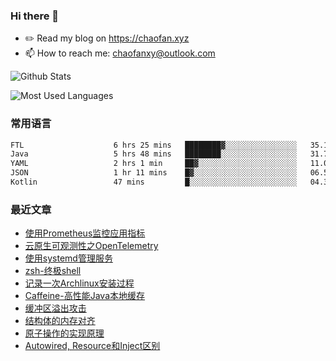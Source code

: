 ### Hi there 👋

- ✏️ Read my blog on https://chaofan.xyz
- 📫 How to reach me: chaofanxy@outlook.com

![Github Stats](https://github-readme-stats.vercel.app/api?username=chaofanx&show_icons=true&theme=dark&count_private=true)

![Most Used Languages](https://github-readme-stats.vercel.app/api/top-langs/?username=chaofanx&theme=dark&layout=compact)

### 常用语言
<!--START_SECTION:waka-->

```txt
FTL                    6 hrs 25 mins   ████████▓░░░░░░░░░░░░░░░░   35.14 %
Java                   5 hrs 48 mins   ████████░░░░░░░░░░░░░░░░░   31.78 %
YAML                   2 hrs 1 min     ██▓░░░░░░░░░░░░░░░░░░░░░░   11.07 %
JSON                   1 hr 11 mins    █▓░░░░░░░░░░░░░░░░░░░░░░░   06.55 %
Kotlin                 47 mins         █░░░░░░░░░░░░░░░░░░░░░░░░   04.34 %
```

<!--END_SECTION:waka-->

### 最近文章
<!-- BLOG-POST-LIST:START -->
- [使用Prometheus监控应用指标](https://chaofan.xyz/posts/49b1cc7e.html)
- [云原生可观测性之OpenTelemetry](https://chaofan.xyz/posts/29a4bd97.html)
- [使用systemd管理服务](https://chaofan.xyz/posts/c670b61f.html)
- [zsh-终极shell](https://chaofan.xyz/posts/fb612641.html)
- [记录一次Archlinux安装过程](https://chaofan.xyz/posts/e73ac284.html)
- [Caffeine-高性能Java本地缓存](https://chaofan.xyz/posts/c9787f55.html)
- [缓冲区溢出攻击](https://chaofan.xyz/posts/3319f49e.html)
- [结构体的内存对齐](https://chaofan.xyz/posts/615220dc.html)
- [原子操作的实现原理](https://chaofan.xyz/posts/73db57c3.html)
- [Autowired, Resource和Inject区别](https://chaofan.xyz/posts/9dcf60f3.html)
<!-- BLOG-POST-LIST:END -->
